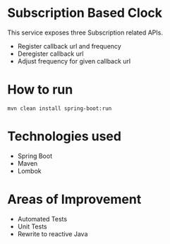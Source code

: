 # Subscription Based Clock
This service exposes three Subscription related APIs.
- Register callback url and frequency
- Deregister callback url
- Adjust frequency for given callback url

# How to run
`mvn clean install spring-boot:run`

# Technologies used
- Spring Boot
- Maven
- Lombok

# Areas of Improvement
- Automated Tests
- Unit Tests
- Rewrite to reactive Java